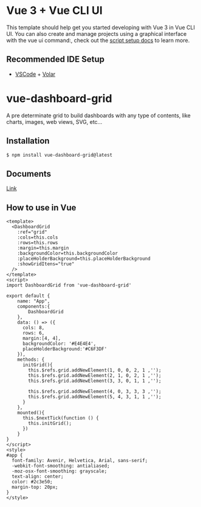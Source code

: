 # Vue 3 +  Vue CLI UI

This template should help get you started developing with Vue 3 in Vue CLI UI. You can also create and manage projects using a graphical interface with the vue ui command:, check out the [script setup docs](https://cli.vuejs.org/guide/creating-a-project.html#using-the-gui) to learn more.

## Recommended IDE Setup

- [VSCode](https://code.visualstudio.com/) + [Volar](https://marketplace.visualstudio.com/items?itemName=johnsoncodehk.volar)

# vue-dashboard-grid

A pre determinate grid to build dashboards with any type of contents, like charts, images, web views, SVG, etc...

## Installation
```sh
$ npm install vue-dashboard-grid@latest
```
## Documents
[Link](https://#)

## How to use in Vue

```vue
<template>
  <DashboardGrid  
    :ref="grid"
    :cols=this.cols
    :rows=this.rows
    :margin=this.margin 
    :backgroundColor=this.backgroundColor
    :placeHolderBackground=this.placeHolderBackground
    :showGridItens="true"
  />  
</template>
<script>
import DashboardGrid from 'vue-dashboard-grid'

export default {
    name: "App",
    components:{
        DashboardGrid
    },
    data: () => ({
      cols: 8,
      rows: 6,
      margin:[4, 4],
      backgroundColor: '#E4E4E4',
      placeHolderBackground:'#C6F3DF'
    }),
    methods: {
      initGrid(){
        this.$refs.grid.addNewElement(1, 0, 0, 2, 1 ,'');
        this.$refs.grid.addNewElement(2, 1, 0, 2, 1 ,'');        
        this.$refs.grid.addNewElement(3, 3, 0, 1, 1 ,''); 

        this.$refs.grid.addNewElement(4, 0, 3, 3, 3 ,'');
        this.$refs.grid.addNewElement(5, 4, 3, 1, 1 ,'');
      }
    },
    mounted(){      
      this.$nextTick(function () { 
        this.initGrid();
      })      
    }
}
</script>
<style>
#app {
  font-family: Avenir, Helvetica, Arial, sans-serif;
  -webkit-font-smoothing: antialiased;
  -moz-osx-font-smoothing: grayscale;
  text-align: center;
  color: #2c3e50;
  margin-top: 20px;
}
</style> 
```
